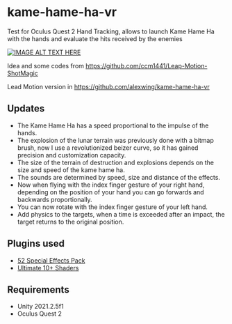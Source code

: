 # kame-hame-ha-vr

Test for Oculus Quest 2 Hand Tracking, allows to launch Kame Hame Ha with the hands and evaluate the hits received by the enemies


[![IMAGE ALT TEXT HERE](https://img.youtube.com/vi/pn8arLRP7P0/0.jpg)](https://www.youtube.com/watch?v=pn8arLRP7P0)

Idea and some codes from https://github.com/ccm1441/Leap-Motion-ShotMagic

Lead Motion version in https://github.com/alexwing/kame-hame-ha-vr


## Updates

- The Kame Hame Ha has a speed proportional to the impulse of the hands.
- The explosion of the lunar terrain was previously done with a bitmap brush, now I use a revolutionized beizer curve, so it has gained precision and customization capacity.
- The size of the terrain of destruction and explosions depends on the size and speed of the kame hame ha.
- The sounds are determined by speed, size and distance of the effects.
- Now when flying with the index finger gesture of your right hand, depending on the position of your hand you can go forwards and backwards proportionally.
- You can now rotate with the index finger gesture of your left hand.
- Add physics to the targets, when a time is exceeded after an impact, the target returns to the original position.


## Plugins used

* [52 Special Effects Pack](https://assetstore.unity.com/packages/vfx/particles/spells/52-special-effects-pack-10419)
* [Ultimate 10+ Shaders](https://assetstore.unity.com/packages/vfx/shaders/ultimate-10-shaders-168611)



## Requirements

* Unity 2021.2.5f1
* Oculus Quest 2

